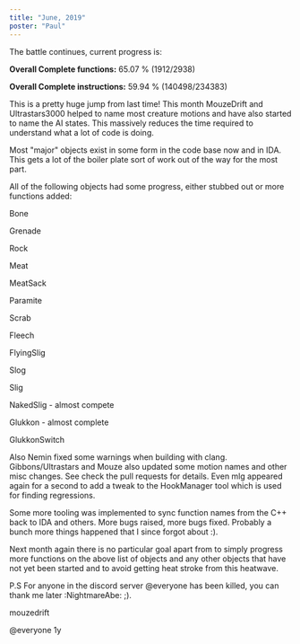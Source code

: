 ```yaml
---
title: "June, 2019"
poster: "Paul"
---
```


The battle continues, current progress is:


**Overall Complete functions:** 65.07 % (1912/2938)

**Overall Complete instructions:** 59.94 % (140498/234383)


This is a pretty huge jump from last time! This month MouzeDrift and Ultrastars3000 helped to name most creature motions and have also started to name the AI states. This massively reduces the time required to understand what a lot of code is doing.

Most "major" objects exist in some form in the code base now and in IDA. This gets a lot of the boiler plate sort of work out of the way for the most part.

All of the following objects had some progress, either stubbed out or more functions added:


 Bone

Grenade

Rock

Meat

MeatSack

Paramite

Scrab

Fleech

FlyingSlig

Slog

Slig

NakedSlig - almost compete

Glukkon - almost complete

GlukkonSwitch


Also Nemin fixed some warnings when building with clang. Gibbons/Ultrastars and Mouze also updated some motion names and other misc changes. See check the pull requests for details. Even mlg appeared again for a second to add a tweak to the HookManager tool which is used for finding regressions.

Some more tooling was implemented to sync function names from the C++ back to IDA and others. More bugs raised, more bugs fixed. Probably a bunch more things happened that I since forgot about :).

Next month again there is no particular goal apart from to simply progress more functions on the above list of objects and any other objects that have not yet been started and to avoid getting heat stroke from this heatwave.

P.S For anyone in the discord server @everyone has been killed, you can thank me later :NightmareAbe: ;).


mouzedrift

@everyone
1y

